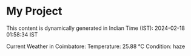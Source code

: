 # My Project

This content is dynamically generated in Indian Time (IST): 2024-02-18 01:58:34 IST


Current Weather in Coimbatore:
Temperature: 25.88 °C
Condition: haze
